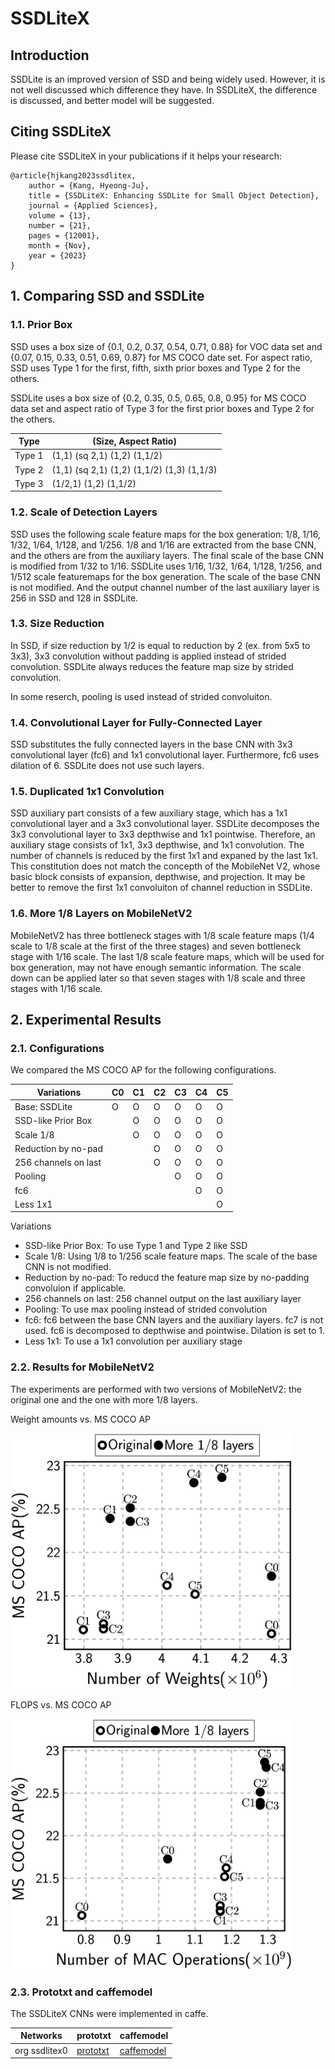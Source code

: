 # SSDLiteX

## Introduction
SSDLite is an improved version of SSD and being widely used.
However, it is not well discussed which difference they have.
In SSDLiteX, the difference is discussed,
	and better model will be suggested.

## Citing SSDLiteX
Please cite SSDLiteX in your publications if it helps your research:

	@article{hjkang2023ssdlitex,
		author = {Kang, Hyeong-Ju},
		title = {SSDLiteX: Enhancing SSDLite for Small Object Detection},
		journal = {Applied Sciences}, 
		volume = {13},
		number = {21},
		pages = {12001},
		month = {Nov},
		year = {2023}
	}

## 1. Comparing SSD and SSDLite

### 1.1. Prior Box
SSD uses a box size of {0.1, 0.2, 0.37, 0.54, 0.71, 0.88} for VOC data set
and {0.07, 0.15, 0.33, 0.51, 0.69, 0.87} for MS COCO date set.
For aspect ratio, 
	SSD uses Type 1 for the first, fifth, sixth prior boxes 
		and Type 2 for the others.

SSDLite uses a box size of {0.2, 0.35, 0.5, 0.65, 0.8, 0.95} for MS COCO data set
	and aspect ratio of Type 3 for the first prior boxes
			and Type 2 for the others.

| Type		| (Size, Aspect Ratio) 				|
|----		|---								|
| Type 1	| (1,1) (sq 2,1) (1,2) (1,1/2)		|
| Type 2	| (1,1) (sq 2,1) (1,2) (1,1/2) (1,3) (1,1/3)	|
| Type 3	| (1/2,1) (1,2) (1,1/2)				|

### 1.2. Scale of Detection Layers
SSD uses the following scale feature maps for the box generation:
	1/8, 1/16, 1/32, 1/64, 1/128, and 1/256.
1/8 and 1/16 are extracted from the base CNN,
	and the others are from the auxiliary layers.
The final scale of the base CNN is modified from 1/32 to 1/16.
SSDLite uses 1/16, 1/32, 1/64, 1/128, 1/256, and 1/512 scale
	featuremaps for the box generation.
The scale of the base CNN is not modified.
And the output channel number of the last auxiliary layer
	is 256 in SSD and 128 in SSDLite.

### 1.3. Size Reduction
In SSD, if size reduction by 1/2 is equal to reduction by 2
	(ex. from 5x5 to 3x3), 
	3x3 convolution without padding is applied
		instead of strided convolution.
SSDLite always reduces the feature map size by strided convolution.

In some reserch, pooling is used instead of strided convoluiton.

### 1.4. Convolutional Layer for Fully-Connected Layer
SSD substitutes the fully connected layers in the base CNN
	with 3x3 convolutional layer (fc6) and 1x1 convolutional layer.
Furthermore, fc6 uses dilation of 6.
SSDLite does not use such layers.

### 1.5. Duplicated 1x1 Convolution
SSD auxiliary part consists of a few auxiliary stage,
	which has a 1x1 convolutional layer and a 3x3 convolutional layer.
SSDLite decomposes the 3x3 convolutional layer to 3x3 depthwise and 1x1 pointwise.
Therefore, an auxiliary stage consists of 1x1, 3x3 depthwise, and 1x1 convolution.
The number of channels is reduced by the first 1x1 and expaned by the last 1x1.
This constitution does not match the concepth of the MobileNet V2,
	whose basic block consists of expansion, depthwise, and projection.
It may be better to remove the first 1x1 convoluiton of channel reduction 
	in SSDLite.

### 1.6. More 1/8 Layers on MobileNetV2
MobileNetV2 has three bottleneck stages with 1/8 scale feature maps
	(1/4 scale to 1/8 scale at the first of the three stages)
	and seven bottleneck stage with 1/16 scale.
The last 1/8 scale feature maps, which will be used for box generation,
	may not have enough semantic information.
The scale down can be applied later
	so that seven stages with 1/8 scale and three stages with 1/16 scale.

## 2. Experimental Results

### 2.1. Configurations
We compared the MS COCO AP for the following configurations.

| Variations			| C0 | C1 | C2 | C3 | C4 | C5 |
|----					|--- |--- |--- |--- |--- |--- |
| Base: SSDLite			| O  | O  | O  | O  | O  | O  |
| SSD-like Prior Box	|    | O  | O  | O  | O  | O  |
| Scale 1/8				|    | O  | O  | O  | O  | O  |
| Reduction by no-pad	|    |    | O  | O  | O  | O  |
| 256 channels on last	|    |    | O  | O  | O  | O  |
| Pooling				|    |    |    | O  | O  | O  |
| fc6					|    |    |    |    | O  | O  |
| Less 1x1				|    |    |    |    |    | O  |

Variations
* SSD-like Prior Box: To use Type 1 and Type 2 like SSD
* Scale 1/8: Using 1/8 to 1/256 scale feature maps. The scale of the base CNN
		is not modified.
* Reduction by no-pad: To reducd the feature map size by no-padding convoluion
		if applicable.
* 256 channels on last: 256 channel output on the last auxiliary layer
* Pooling: To use max pooling instead of strided convolution
* fc6: fc6 between the base CNN layers and the auxiliary layers.
		fc7 is not used. fc6 is decomposed to depthwise and pointwise.
		Dilation is set to 1.
* Less 1x1: To use a 1x1 convolution per auxiliary stage

### 2.2. Results for MobileNetV2
The experiments are performed with two versions of MobileNetV2:
	the original one and the one with more 1/8 layers.

Weight amounts vs. MS COCO AP

<img src="ssdlitex_weights.png" width="450">

FLOPS vs. MS COCO AP

<img src="ssdlitex_flops.png" width="450">

### 2.3. Prototxt and caffemodel
The SSDLiteX CNNs were implemented in caffe.

|Networks	| prototxt	| caffemodel	|
|----		|--- 		|--- 			|
|org ssdlitex0| [prototxt](prototxt/mobile2_org_320_ssdlitex0.prototxt) | [caffemodel](https://drive.google.com/file/d/1TQxOcmxt_5kJ922G-C6tqo40KWEhzFAb/view?usp=share_link) |


